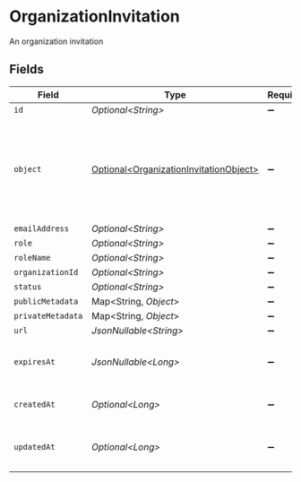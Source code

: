# OrganizationInvitation

An organization invitation


## Fields

| Field                                                                                              | Type                                                                                               | Required                                                                                           | Description                                                                                        |
| -------------------------------------------------------------------------------------------------- | -------------------------------------------------------------------------------------------------- | -------------------------------------------------------------------------------------------------- | -------------------------------------------------------------------------------------------------- |
| `id`                                                                                               | *Optional\<String>*                                                                                | :heavy_minus_sign:                                                                                 | N/A                                                                                                |
| `object`                                                                                           | [Optional\<OrganizationInvitationObject>](../../models/components/OrganizationInvitationObject.md) | :heavy_minus_sign:                                                                                 | String representing the object's type. Objects of the same type share the same value.<br/>         |
| `emailAddress`                                                                                     | *Optional\<String>*                                                                                | :heavy_minus_sign:                                                                                 | N/A                                                                                                |
| `role`                                                                                             | *Optional\<String>*                                                                                | :heavy_minus_sign:                                                                                 | N/A                                                                                                |
| `roleName`                                                                                         | *Optional\<String>*                                                                                | :heavy_minus_sign:                                                                                 | N/A                                                                                                |
| `organizationId`                                                                                   | *Optional\<String>*                                                                                | :heavy_minus_sign:                                                                                 | N/A                                                                                                |
| `status`                                                                                           | *Optional\<String>*                                                                                | :heavy_minus_sign:                                                                                 | N/A                                                                                                |
| `publicMetadata`                                                                                   | Map\<String, *Object*>                                                                             | :heavy_minus_sign:                                                                                 | N/A                                                                                                |
| `privateMetadata`                                                                                  | Map\<String, *Object*>                                                                             | :heavy_minus_sign:                                                                                 | N/A                                                                                                |
| `url`                                                                                              | *JsonNullable\<String>*                                                                            | :heavy_minus_sign:                                                                                 | N/A                                                                                                |
| `expiresAt`                                                                                        | *JsonNullable\<Long>*                                                                              | :heavy_minus_sign:                                                                                 | Unix timestamp of expiration.<br/>                                                                 |
| `createdAt`                                                                                        | *Optional\<Long>*                                                                                  | :heavy_minus_sign:                                                                                 | Unix timestamp of creation.                                                                        |
| `updatedAt`                                                                                        | *Optional\<Long>*                                                                                  | :heavy_minus_sign:                                                                                 | Unix timestamp of last update.                                                                     |